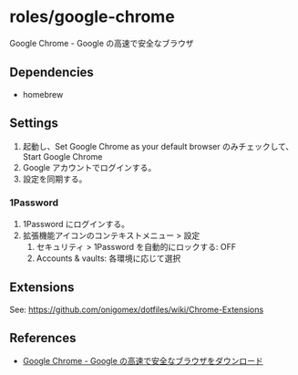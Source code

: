 # roles/google-chrome
Google Chrome - Google の高速で安全なブラウザ



## Dependencies
- homebrew



## Settings
1. 起動し、Set Google Chrome as your default browser のみチェックして、Start Google Chrome
1. Google アカウントでログインする。
1. 設定を同期する。


### 1Password
1. 1Password にログインする。
1. 拡張機能アイコンのコンテキストメニュー > 設定
    1. セキュリティ > 1Password を自動的にロックする: OFF
    1. Accounts & vaults: 各環境に応じて選択



## Extensions
See: https://github.com/onigomex/dotfiles/wiki/Chrome-Extensions



## References
- [Google Chrome - Google の高速で安全なブラウザをダウンロード](https://www.google.co.jp/chrome/)

